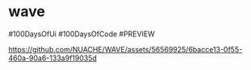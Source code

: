 # wave

#100DaysOfUi
#100DaysOfCode
#PREVIEW


https://github.com/NUACHE/WAVE/assets/56569925/6bacce13-0f55-460a-90a6-133a9f19035d

